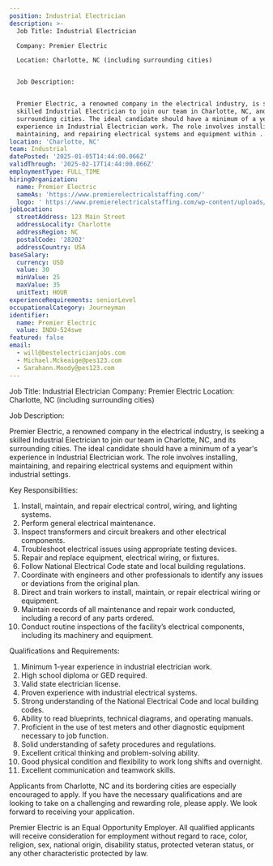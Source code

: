 ```yaml
---
position: Industrial Electrician
description: >-
  Job Title: Industrial Electrician

  Company: Premier Electric

  Location: Charlotte, NC (including surrounding cities)


  Job Description:


  Premier Electric, a renowned company in the electrical industry, is seeking a
  skilled Industrial Electrician to join our team in Charlotte, NC, and its
  surrounding cities. The ideal candidate should have a minimum of a year's
  experience in Industrial Electrician work. The role involves installing,
  maintaining, and repairing electrical systems and equipment within ...
location: 'Charlotte, NC'
team: Industrial
datePosted: '2025-01-05T14:44:00.066Z'
validThrough: '2025-02-17T14:44:00.066Z'
employmentType: FULL_TIME
hiringOrganization:
  name: Premier Electric
  sameAs: 'https://www.premierelectricalstaffing.com/'
  logo: ' https://www.premierelectricalstaffing.com/wp-content/uploads/2020/05/Premier-Electrical-Staffing-logo.png'
jobLocation:
  streetAddress: 123 Main Street
  addressLocality: Charlotte
  addressRegion: NC
  postalCode: '28202'
  addressCountry: USA
baseSalary:
  currency: USD
  value: 30
  minValue: 25
  maxValue: 35
  unitText: HOUR
experienceRequirements: seniorLevel
occupationalCategory: Journeyman
identifier:
  name: Premier Electric
  value: INDU-524swe
featured: false
email:
  - will@bestelectricianjobs.com
  - Michael.Mckeaige@pes123.com
  - Sarahann.Moody@pes123.com
---
```




Job Title: Industrial Electrician
Company: Premier Electric
Location: Charlotte, NC (including surrounding cities)

Job Description:

Premier Electric, a renowned company in the electrical industry, is seeking a skilled Industrial Electrician to join our team in Charlotte, NC, and its surrounding cities. The ideal candidate should have a minimum of a year's experience in Industrial Electrician work. The role involves installing, maintaining, and repairing electrical systems and equipment within industrial settings. 

Key Responsibilities:

1. Install, maintain, and repair electrical control, wiring, and lighting systems.
2. Perform general electrical maintenance.
3. Inspect transformers and circuit breakers and other electrical components.
4. Troubleshoot electrical issues using appropriate testing devices.
5. Repair and replace equipment, electrical wiring, or fixtures.
6. Follow National Electrical Code state and local building regulations.
7. Coordinate with engineers and other professionals to identify any issues or deviations from the original plan.
8. Direct and train workers to install, maintain, or repair electrical wiring or equipment.
9. Maintain records of all maintenance and repair work conducted, including a record of any parts ordered.
10. Conduct routine inspections of the facility’s electrical components, including its machinery and equipment.

Qualifications and Requirements:

1. Minimum 1-year experience in industrial electrician work.
2. High school diploma or GED required.
3. Valid state electrician license.
4. Proven experience with industrial electrical systems.
5. Strong understanding of the National Electrical Code and local building codes.
6. Ability to read blueprints, technical diagrams, and operating manuals.
7. Proficient in the use of test meters and other diagnostic equipment necessary to job function.
8. Solid understanding of safety procedures and regulations.
9. Excellent critical thinking and problem-solving ability.
10. Good physical condition and flexibility to work long shifts and overnight.
11. Excellent communication and teamwork skills.

Applicants from Charlotte, NC and its bordering cities are especially encouraged to apply. If you have the necessary qualifications and are looking to take on a challenging and rewarding role, please apply. We look forward to receiving your application. 

Premier Electric is an Equal Opportunity Employer. All qualified applicants will receive consideration for employment without regard to race, color, religion, sex, national origin, disability status, protected veteran status, or any other characteristic protected by law.
